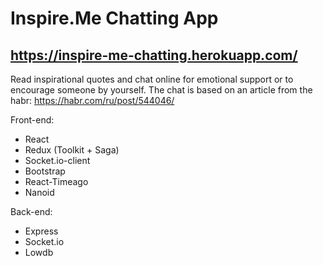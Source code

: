 # Inspire.Me Chatting App

https://inspire-me-chatting.herokuapp.com/
---

Read inspirational quotes and chat online for emotional support or to encourage someone by yourself. 
The chat is based on an article from the habr: https://habr.com/ru/post/544046/

Front-end: 
- React
- Redux (Toolkit + Saga)
- Socket.io-client
- Bootstrap
- React-Timeago
- Nanoid

Back-end:
- Express
- Socket.io
- Lowdb
